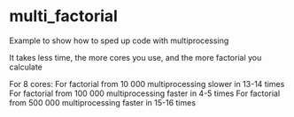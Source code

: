 # multi_factorial
Example to show how to sped up code with multiprocessing

It takes less time, the more cores you use, and the more factorial you calculate

For 8 cores:
For factorial from 10 000 multiprocessing slower in 13-14 times
For factorial from 100 000 multiprocessing faster in 4-5 times
For factorial from 500 000 multiprocessing faster in 15-16 times 
